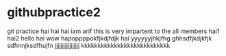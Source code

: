 # githubpractice2
git practice
hai hai
hai iam arif
this is very impartent to the all members
hai1
hai2
hello hai wow
hapoppppokfjkdjfdjk
hai yyyyyyjhkjfhg ghhsdfjkdjkfjk sdfmnjksdfhujfn 
jjjjjjjjjjjjjjjjj
kkkkkkkkkkkkkkkkkkkkkkkkkkk
